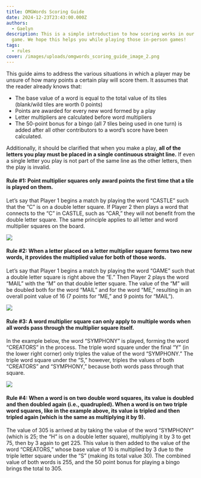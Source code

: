 ```yaml
---
title: OMGWords Scoring Guide
date: 2024-12-23T23:43:00.000Z
authors:
  - Gaelyn
description: This is a simple introduction to how scoring works in our favorite
  game. We hope this helps you while playing those in-person games!
tags:
  - rules
cover: /images/uploads/omgwords_scoring_guide_image_2.png
---
```

This guide aims to address the various situations in which a player may be unsure of how many points a certain play will score them. It assumes that the reader already knows that:

- The base value of a word is equal to the total value of its tiles (blank/wild tiles are worth 0 points)
- Points are awarded for every new word formed by a play
- Letter multipliers are calculated before word multipliers
- The 50-point bonus for a bingo (all 7 tiles being used in one turn) is added after all other contributors to a word’s score have been calculated. 

Additionally, it should be clarified that when you make a play, **all of the letters you play must be placed in a single continuous straight line.** If even a single letter you play is not part of the same line as the other letters, then the play is invalid.

#### Rule #1: Point multiplier squares only award points the first time that a tile is played on them.

Let’s say that Player 1 begins a match by playing the word “CASTLE” such that the “C” is on a
double letter square. If Player 2 then plays a word that connects to the “C” in CASTLE, such as
“CAR,” they will not benefit from the double letter square. The same principle applies to all
letter and word multiplier squares on the board.

![](/images/uploads/omgwords_scoring_guide_image_1.png)

#### Rule #2: When a letter placed on a letter multiplier square forms two new words, it provides the multiplied value for both of those words.

Let’s say that Player 1 begins a match by playing the word “GAME” such that a double letter
square is right above the “E.” Then Player 2 plays the word “MAIL” with the “M” on that double
letter square. The value of the “M” will be doubled both for the word “MAIL” and for the word
“ME,” resulting in an overall point value of 16 (7 points for “ME,” and 9 points for “MAIL”).

![](/images/uploads/omgwords_scoring_guide_image_2.png)

#### Rule #3: A word multiplier square can only apply to multiple words when all words pass through the multiplier square itself.

In the example below, the word “SYMPHONY” is played, forming the word “CREATORS” in
the process. The triple word square under the final “Y” (in the lower right corner) only triples the
value of the word “SYMPHONY.” The triple word square under the “S,” however, triples the
values of both “CREATORS” and “SYMPHONY,” because both words pass through that square.

![](/images/uploads/omgwords_scoring_guide_image_3.png)

#### Rule #4: When a word is on two double word squares, its value is doubled and then doubled again (i.e., quadrupled). When a word is on two triple word squares, like in the example above, its value is tripled and then tripled again (which is the same as multiplying it by 9).

The value of 305 is arrived at by taking the value of the word “SYMPHONY” (which is 25; the
“H” is on a double letter square), multiplying it by 3 to get 75, then by 3 again to get 225. This
value is then added to the value of the word “CREATORS,” whose base value of 10 is multiplied
by 3 due to the triple letter square under the “S” (making its total value 30). The combined value
of both words is 255, and the 50 point bonus for playing a bingo brings the total to 305.
